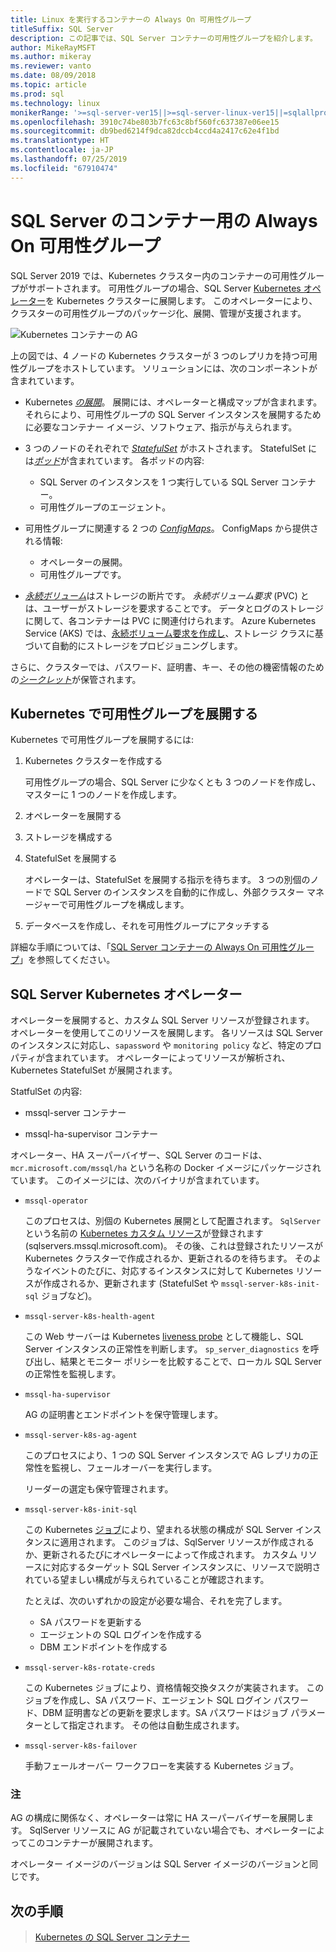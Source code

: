 ```yaml
---
title: Linux を実行するコンテナーの Always On 可用性グループ
titleSuffix: SQL Server
description: この記事では、SQL Server コンテナーの可用性グループを紹介します。
author: MikeRayMSFT
ms.author: mikeray
ms.reviewer: vanto
ms.date: 08/09/2018
ms.topic: article
ms.prod: sql
ms.technology: linux
monikerRange: '>=sql-server-ver15||>=sql-server-linux-ver15||=sqlallproducts-allversions'
ms.openlocfilehash: 3910c74be803b7fc63c8bf560fc637387e06ee15
ms.sourcegitcommit: db9bed6214f9dca82dccb4ccd4a2417c62e4f1bd
ms.translationtype: HT
ms.contentlocale: ja-JP
ms.lasthandoff: 07/25/2019
ms.locfileid: "67910474"
---
```

# <a name="always-on-availability-groups-for-sql-server-containers"></a>SQL Server のコンテナー用の Always On 可用性グループ

SQL Server 2019 では、Kubernetes クラスター内のコンテナーの可用性グループがサポートされます。 可用性グループの場合、SQL Server [Kubernetes オペレーター](https://coreos.com/blog/introducing-operators.html)を Kubernetes クラスターに展開します。 このオペレーターにより、クラスターの可用性グループのパッケージ化、展開、管理が支援されます。

![Kubernetes コンテナーの AG](media/tutorial-sql-server-ag-containers-kubernetes/KubernetesCluster.png)

上の図では、4 ノードの Kubernetes クラスターが 3 つのレプリカを持つ可用性グループをホストしています。 ソリューションには、次のコンポーネントが含まれています。

* Kubernetes [*の展開*](https://kubernetes.io/docs/concepts/workloads/controllers/deployment/)。 展開には、オペレーターと構成マップが含まれます。 それらにより、可用性グループの SQL Server インスタンスを展開するために必要なコンテナー イメージ、ソフトウェア、指示が与えられます。

* 3 つのノードのそれぞれで [*StatefulSet*](https://kubernetes.io/docs/concepts/workloads/controllers/statefulset/) がホストされます。 StatefulSet には[*ポッド*](https://kubernetes.io/docs/concepts/workloads/pods/pod-overview/)が含まれています。 各ポッドの内容:
  * SQL Server のインスタンスを 1 つ実行している SQL Server コンテナー。
  * 可用性グループのエージェント。 

* 可用性グループに関連する 2 つの [*ConfigMaps*](https://kubernetes.io/docs/tasks/configure-pod-container/configure-pod-configmap/)。 ConfigMaps から提供される情報:
  * オペレーターの展開。
  * 可用性グループです。

 * [*永続ボリューム*](https://kubernetes.io/docs/concepts/storage/persistent-volumes/)はストレージの断片です。 *永続ボリューム要求* (PVC) とは、ユーザーがストレージを要求することです。 データとログのストレージに関して、各コンテナーは PVC に関連付けられます。 Azure Kubernetes Service (AKS) では、[永続ボリューム要求を作成し](https://docs.microsoft.com/azure/aks/azure-disks-dynamic-pv)、ストレージ クラスに基づいて自動的にストレージをプロビジョニングします。


さらに、クラスターでは、パスワード、証明書、キー、その他の機密情報のための[*シークレット*](https://kubernetes.io/docs/concepts/configuration/secret/)が保管されます。

## <a name="deploy-the-availability-group-in-kubernetes"></a>Kubernetes で可用性グループを展開する

Kubernetes で可用性グループを展開するには:

1. Kubernetes クラスターを作成する

   可用性グループの場合、SQL Server に少なくとも 3 つのノードを作成し、マスターに 1 つのノードを作成します。

1. オペレーターを展開する

1. ストレージを構成する

1. StatefulSet を展開する

   オペレーターは、StatefulSet を展開する指示を待ちます。 3 つの別個のノードで SQL Server のインスタンスを自動的に作成し、外部クラスター マネージャーで可用性グループを構成します。

1. データベースを作成し、それを可用性グループにアタッチする

詳細な手順については、「[SQL Server コンテナーの Always On 可用性グループ](sql-server-ag-kubernetes.md)」を参照してください。

## <a name="sql-server-kubernetes-operator"></a>SQL Server Kubernetes オペレーター

オペレーターを展開すると、カスタム SQL Server リソースが登録されます。 オペレーターを使用してこのリソースを展開します。  各リソースは SQL Server のインスタンスに対応し、`sapassword` や `monitoring policy` など、特定のプロパティが含まれています。 オペレーターによってリソースが解析され、Kubernetes StatefulSet が展開されます。

StatfulSet の内容:

* mssql-server コンテナー

* mssql-ha-supervisor コンテナー

オペレーター、HA スーパーバイザー、SQL Server のコードは、`mcr.microsoft.com/mssql/ha` という名称の Docker イメージにパッケージされています。 このイメージには、次のバイナリが含まれています。

* `mssql-operator`

    このプロセスは、別個の Kubernetes 展開として配置されます。 `SqlServer` という名前の [Kubernetes カスタム リソース](https://kubernetes.io/docs/concepts/extend-kubernetes/api-extension/custom-resources/)が登録されます (sqlservers.mssql.microsoft.com)。 その後、これは登録されたリソースが Kubernetes クラスターで作成されるか、更新されるのを待ちます。 そのようなイベントのたびに、対応するインスタンスに対して Kubernetes リソースが作成されるか、更新されます (StatefulSet や `mssql-server-k8s-init-sql` ジョブなど)。

* `mssql-server-k8s-health-agent`

    この Web サーバーは Kubernetes [liveness probe](https://kubernetes.io/docs/tasks/configure-pod-container/configure-liveness-readiness-probes/) として機能し、SQL Server インスタンスの正常性を判断します。 `sp_server_diagnostics` を呼び出し、結果とモニター ポリシーを比較することで、ローカル SQL Server の正常性を監視します。

* `mssql-ha-supervisor`

   AG の証明書とエンドポイントを保守管理します。 

* `mssql-server-k8s-ag-agent`
  
    このプロセスにより、1 つの SQL Server インスタンスで AG レプリカの正常性を監視し、フェールオーバーを実行します。

    リーダーの選定も保守管理されます。

* `mssql-server-k8s-init-sql`
  
    この Kubernetes [ジョブ](https://kubernetes.io/docs/concepts/workloads/controllers/jobs-run-to-completion/)により、望まれる状態の構成が SQL Server インスタンスに適用されます。 このジョブは、SqlServer リソースが作成されるか、更新されるたびにオペレーターによって作成されます。 カスタム リソースに対応するターゲット SQL Server インスタンスに、リソースで説明されている望ましい構成が与えられていることが確認されます。

    たとえば、次のいずれかの設定が必要な場合、それを完了します。
  * SA パスワードを更新する
  * エージェントの SQL ログインを作成する
  * DBM エンドポイントを作成する

* `mssql-server-k8s-rotate-creds`
  
    この Kubernetes ジョブにより、資格情報交換タスクが実装されます。 このジョブを作成し、SA パスワード、エージェント SQL ログイン パスワード、DBM 証明書などの更新を要求します。SA パスワードはジョブ パラメーターとして指定されます。 その他は自動生成されます。

* `mssql-server-k8s-failover`

   手動フェールオーバー ワークフローを実装する Kubernetes ジョブ。

### <a name="notes"></a>注

AG の構成に関係なく、オペレーターは常に HA スーパーバイザーを展開します。 SqlServer リソースに AG が記載されていない場合でも、オペレーターによってこのコンテナーが展開されます。

オペレーター イメージのバージョンは SQL Server イメージのバージョンと同じです。

## <a name="next-steps"></a>次の手順

> [Kubernetes の SQL Server コンテナー](tutorial-sql-server-containers-kubernetes.md)
